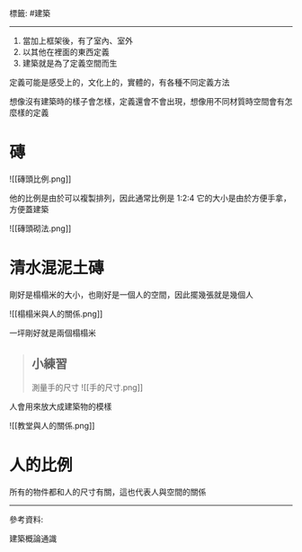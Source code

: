 標籤: #建築 

---

1. 當加上框架後，有了室內、室外
2. 以其他在裡面的東西定義
3. 建築就是為了定義空間而生

定義可能是感受上的，文化上的，實體的，有各種不同定義方法

想像沒有建築時的樣子會怎樣，定義還會不會出現，想像用不同材質時空間會有怎麼樣的定義

# 磚

![[磚頭比例.png]]

他的比例是由於可以複製排列，因此通常比例是 1:2:4 
它的大小是由於方便手拿，方便蓋建築

![[磚頭砌法.png]]

# 清水混泥土磚

剛好是榻榻米的大小，也剛好是一個人的空間，因此擺幾張就是幾個人

![[榻榻米與人的關係.png]]

一坪剛好就是兩個榻榻米

> ## 小練習
> 測量手的尺寸
> ![[手的尺寸.png]]

人會用來放大成建築物的模樣

![[教堂與人的關係.png]]

# 人的比例

所有的物件都和人的尺寸有關，這也代表人與空間的關係

---

參考資料:

建築概論通識